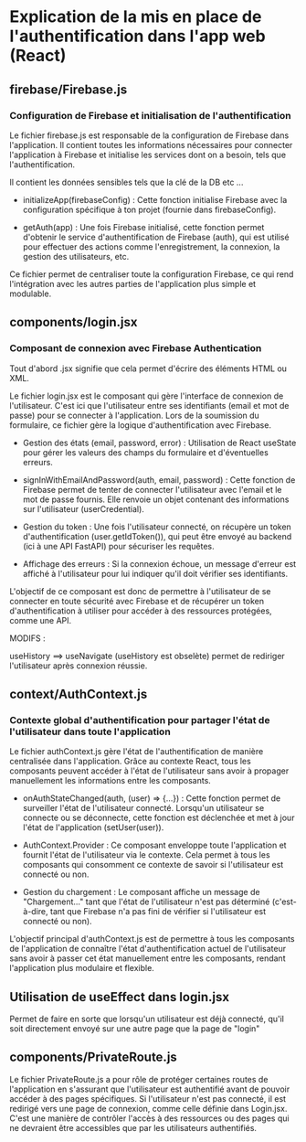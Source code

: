 # Explication de la mis en place de l'authentification dans l'app web (React)


## firebase/Firebase.js 

### Configuration de Firebase et initialisation de l'authentification

Le fichier firebase.js est responsable de la configuration de Firebase dans l'application. Il contient toutes les informations nécessaires pour connecter l'application à Firebase et initialise les services dont on a besoin, tels que l'authentification.

Il contient les données sensibles tels que la clé de la DB etc ...

- initializeApp(firebaseConfig) : Cette fonction initialise Firebase avec la configuration spécifique à ton projet (fournie dans firebaseConfig).

- getAuth(app) : Une fois Firebase initialisé, cette fonction permet d'obtenir le service d'authentification de Firebase (auth), qui est utilisé pour effectuer des actions comme l'enregistrement, la connexion, la gestion des utilisateurs, etc.

Ce fichier permet de centraliser toute la configuration Firebase, ce qui rend l'intégration avec les autres parties de l'application plus simple et modulable.

## components/login.jsx

### Composant de connexion avec Firebase Authentication

Tout d'abord .jsx signifie que cela permet d'écrire des éléments HTML ou XML.

Le fichier login.jsx est le composant qui gère l'interface de connexion de l'utilisateur. C'est ici que l'utilisateur entre ses identifiants (email et mot de passe) pour se connecter à l'application. Lors de la soumission du formulaire, ce fichier gère la logique d'authentification avec Firebase.

- Gestion des états (email, password, error) : Utilisation de React useState pour gérer les valeurs des champs du formulaire et d'éventuelles erreurs.

- signInWithEmailAndPassword(auth, email, password) : Cette fonction de Firebase permet de tenter de connecter l'utilisateur avec l'email et le mot de passe fournis. Elle renvoie un objet contenant des informations sur l'utilisateur (userCredential).

- Gestion du token : Une fois l'utilisateur connecté, on récupère un token d'authentification (user.getIdToken()), qui peut être envoyé au backend (ici à une API FastAPI) pour sécuriser les requêtes.

- Affichage des erreurs : Si la connexion échoue, un message d'erreur est affiché à l'utilisateur pour lui indiquer qu'il doit vérifier ses identifiants.

L'objectif de ce composant est donc de permettre à l'utilisateur de se connecter en toute sécurité avec Firebase et de récupérer un token d'authentification à utiliser pour accéder à des ressources protégées, comme une API.


MODIFS : 

useHistory ==> useNavigate (useHistory est obselète) permet de rediriger l'utilisateur après connexion réussie.


## context/AuthContext.js

### Contexte global d'authentification pour partager l'état de l'utilisateur dans toute l'application

Le fichier authContext.js gère l'état de l'authentification de manière centralisée dans l'application. Grâce au contexte React, tous les composants peuvent accéder à l'état de l'utilisateur sans avoir à propager manuellement les informations entre les composants.

- onAuthStateChanged(auth, (user) => {...}) : Cette fonction permet de surveiller l'état de l'utilisateur connecté. Lorsqu'un utilisateur se connecte ou se déconnecte, cette fonction est déclenchée et met à jour l'état de l'application (setUser(user)).

- AuthContext.Provider : Ce composant enveloppe toute l'application et fournit l'état de l'utilisateur via le contexte. Cela permet à tous les composants qui consomment ce contexte de savoir si l'utilisateur est connecté ou non.

- Gestion du chargement : Le composant affiche un message de "Chargement..." tant que l'état de l'utilisateur n'est pas déterminé (c'est-à-dire, tant que Firebase n'a pas fini de vérifier si l'utilisateur est connecté ou non).

L'objectif principal d'authContext.js est de permettre à tous les composants de l'application de connaître l'état d'authentification actuel de l'utilisateur sans avoir à passer cet état manuellement entre les composants, rendant l'application plus modulaire et flexible.


## Utilisation de useEffect dans login.jsx

Permet de faire en sorte que lorsqu'un utilisateur est déjà connecté, qu'il soit directement envoyé sur une autre page que la page de "login"


## components/PrivateRoute.js

Le fichier PrivateRoute.js a pour rôle de protéger certaines routes de l'application en s'assurant que l'utilisateur est authentifié avant de pouvoir accéder à des pages spécifiques. Si l'utilisateur n'est pas connecté, il est redirigé vers une page de connexion, comme celle définie dans Login.jsx. C'est une manière de contrôler l'accès à des ressources ou des pages qui ne devraient être accessibles que par les utilisateurs authentifiés.

